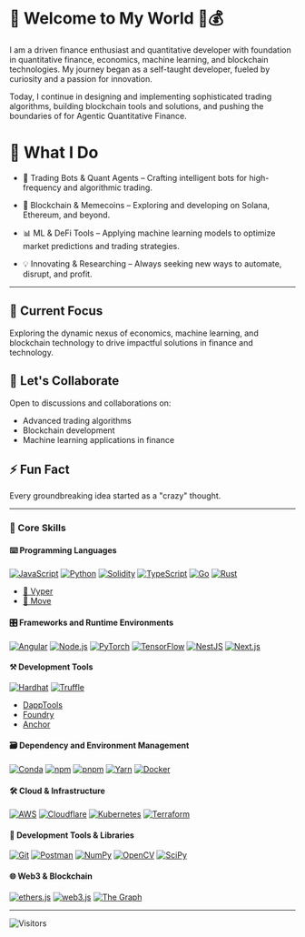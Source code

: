# 🚀 Welcome to My World 🤘💰

I am a driven finance enthusiast and quantitative developer with foundation in quantitative finance, economics, machine learning, and blockchain technologies. My journey began as a self-taught developer, fueled by curiosity and a passion for innovation. 

Today, I continue in designing and implementing sophisticated trading algorithms, building blockchain tools and solutions, and pushing the boundaries of for Agentic Quantitative Finance.

# 🎯 What I Do

- 🤖 Trading Bots & Quant Agents – Crafting intelligent bots for high-frequency and algorithmic trading.

- 🔗 Blockchain & Memecoins – Exploring and developing on Solana, Ethereum, and beyond.

- 📊 ML & DeFi Tools – Applying machine learning models to optimize market predictions and trading strategies.

- 💡 Innovating & Researching – Always seeking new ways to automate, disrupt, and profit.
  
---

## 🔭 Current Focus
Exploring the dynamic nexus of economics, machine learning, and blockchain technology to drive impactful solutions in finance and technology.

## 💬 Let's Collaborate
Open to discussions and collaborations on:
- Advanced trading algorithms
- Blockchain development
- Machine learning applications in finance

## ⚡ Fun Fact
Every groundbreaking idea started as a "crazy" thought.

---

### 🎯 Core Skills

#### ⌨️ Programming Languages
<p>
    <a href="https://developer.mozilla.org/en-US/docs/Web/JavaScript" target="_blank"><img alt="JavaScript"
        src="https://img.shields.io/badge/JavaScript-323330?style=for-the-badge&logo=javascript&logoColor=F7DF1E"/></a>
    <a href="https://www.python.org" target="_blank"><img alt="Python"
        src="https://img.shields.io/badge/Python-3776AB?style=for-the-badge&logo=python&logoColor=white"/></a>
    <a href="https://docs.soliditylang.org" target="_blank"><img alt="Solidity"
        src="https://img.shields.io/badge/Solidity-e6e6e6?style=for-the-badge&logo=solidity&logoColor=black"/></a>
    <a href="https://www.typescriptlang.org" target="_blank"><img alt="TypeScript"
        src="https://img.shields.io/badge/TypeScript-007ACC?style=for-the-badge&logo=typescript&logoColor=white"/></a>
    <a href="https://go.dev" target="_blank"><img alt="Go"
        src="https://img.shields.io/badge/Go-00ADD8?style=for-the-badge&logo=go&logoColor=white"/></a>
    <a href="https://www.rust-lang.org" target="_blank"><img alt="Rust"
        src="https://img.shields.io/badge/Rust-000000?style=for-the-badge&logo=rust&logoColor=white"/></a>
</p>

- [🐍 Vyper](https://vyper.readthedocs.io)
- [🦀 Move](https://move-language.github.io/move/)

#### 🎛 Frameworks and Runtime Environments
<p>
    <a href="https://angular.io" target="_blank"><img alt="Angular"
        src="https://img.shields.io/badge/Angular-DD0031?style=for-the-badge&logo=angular&logoColor=white"/></a>
    <a href="https://nodejs.org" target="_blank"><img alt="Node.js"
        src="https://img.shields.io/badge/Node.js-43853D?style=for-the-badge&logo=node.js&logoColor=white"/></a>
    <a href="https://pytorch.org" target="_blank"><img alt="PyTorch"
        src="https://img.shields.io/badge/PyTorch-EE4C2C?style=for-the-badge&logo=PyTorch&logoColor=white"/></a>
    <a href="https://www.tensorflow.org" target="_blank"><img alt="TensorFlow"
        src="https://img.shields.io/badge/TensorFlow-FF6F00?style=for-the-badge&logo=tensorflow&logoColor=white"/></a>
    <a href="https://nestjs.com" target="_blank"><img alt="NestJS"
        src="https://img.shields.io/badge/NestJS-E0234E?style=for-the-badge&logo=nestjs&logoColor=white"/></a>
    <a href="https://nextjs.org" target="_blank"><img alt="Next.js"
        src="https://img.shields.io/badge/Next.js-000000?style=for-the-badge&logo=next.js&logoColor=white"/></a>
</p>

#### ⚒️ Development Tools
<p>
    <a href="https://hardhat.org" target="_blank"><img alt="Hardhat"
        src="https://img.shields.io/badge/Hardhat-FFF100?style=for-the-badge&logo=hardhat&logoColor=black"/></a>
    <a href="https://trufflesuite.com" target="_blank"><img alt="Truffle"
        src="https://img.shields.io/badge/Truffle-2CA07A?style=for-the-badge&logo=truffle&logoColor=white"/></a>
</p>

- [DappTools](https://github.com/dapphub/dapptools)
- [Foundry](https://github.com/foundry-rs/foundry)
- [Anchor](https://project-serum.github.io/anchor/)

#### 🗃 Dependency and Environment Management
<p>
    <a href="https://docs.conda.io" target="_blank"><img alt="Conda"
        src="https://img.shields.io/badge/conda-342B029?&style=for-the-badge&logo=anaconda&logoColor=white"/></a>
    <a href="https://www.npmjs.com" target="_blank"><img alt="npm"
        src="https://img.shields.io/badge/npm-CB3837?style=for-the-badge&logo=npm&logoColor=white"/></a>
    <a href="https://pnpm.io" target="_blank"><img alt="pnpm"
        src="https://img.shields.io/badge/pnpm-%234a4a4a?style=for-the-badge&logo=pnpm&logoColor=f69220"/></a>
    <a href="https://yarnpkg.com" target="_blank"><img alt="Yarn"
        src="https://img.shields.io/badge/Yarn-2C8EBB?style=for-the-badge&logo=yarn&logoColor=white"/></a>
    <a href="https://www.docker.com" target="_blank"><img alt="Docker"
        src="https://img.shields.io/badge/Docker-2496ED?style=for-the-badge&logo=docker&logoColor=white"/></a>
</p>

#### 🛠 Cloud & Infrastructure
<p>
    <a href="https://aws.amazon.com" target="_blank"><img alt="AWS"
        src="https://img.shields.io/badge/Amazon_AWS-232F3E?style=for-the-badge&logo=amazon-aws&logoColor=white"/></a>
    <a href="https://www.cloudflare.com" target="_blank"><img alt="Cloudflare"
        src="https://img.shields.io/badge/Cloudflare-F38020?style=for-the-badge&logo=Cloudflare&logoColor=white"/></a>
    <a href="https://kubernetes.io" target="_blank"><img alt="Kubernetes"
        src="https://img.shields.io/badge/Kubernetes-326CE5?style=for-the-badge&logo=kubernetes&logoColor=white"/></a>
    <a href="https://www.terraform.io" target="_blank"><img alt="Terraform"
        src="https://img.shields.io/badge/Terraform-7B42BC?style=for-the-badge&logo=terraform&logoColor=white"/></a>
</p>

#### 🔧 Development Tools & Libraries
<p>
    <a href="https://git-scm.com" target="_blank"><img alt="Git"
        src="https://img.shields.io/badge/Git-F05032?style=for-the-badge&logo=git&logoColor=white"/></a>
    <a href="https://www.postman.com" target="_blank"><img alt="Postman"
        src="https://img.shields.io/badge/Postman-FF6C37?style=for-the-badge&logo=Postman&logoColor=white"/></a>
    <a href="https://numpy.org" target="_blank"><img alt="NumPy"
        src="https://img.shields.io/badge/Numpy-777BB4?style=for-the-badge&logo=numpy&logoColor=white"/></a>
    <a href="https://opencv.org" target="_blank"><img alt="OpenCV"
        src="https://img.shields.io/badge/OpenCV-27338e?style=for-the-badge&logo=OpenCV&logoColor=white"/></a>
    <a href="https://scipy.org" target="_blank"><img alt="SciPy"
        src="https://img.shields.io/badge/SciPy-654FF0?style=for-the-badge&logo=SciPy&logoColor=white"/></a>
</p>

#### 🌐 Web3 & Blockchain
<p>
    <a href="https://docs.ethers.io" target="_blank"><img alt="ethers.js"
        src="https://img.shields.io/badge/ethers.js-1C1C1C?style=for-the-badge&logo=ethereum&logoColor=white"/></a>
    <a href="https://web3js.readthedocs.io" target="_blank"><img alt="web3.js"
        src="https://img.shields.io/badge/web3.js-F16822?style=for-the-badge&logo=web3.js&logoColor=white"/></a>
    <a href="https://thegraph.com" target="_blank"><img alt="The Graph"
        src="https://img.shields.io/badge/The_Graph-6747ED?style=for-the-badge&logo=thegraph&logoColor=white"/></a>
</p>

---

![Visitors](https://komarev.com/ghpvc/?username=pcaversaccio&color=blue&style=flat&label=Visitors)
